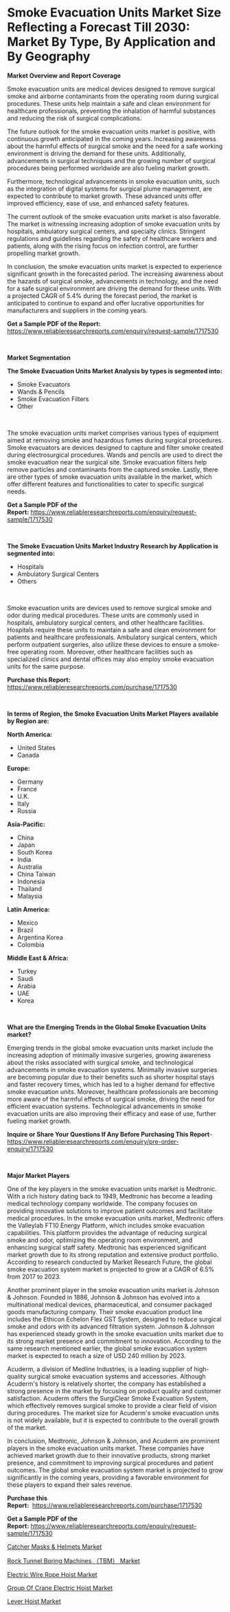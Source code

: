 <p><h1>Smoke Evacuation Units Market Size Reflecting a Forecast Till 2030: Market By Type, By Application and By Geography</h1></p><p><strong>Market Overview and Report Coverage</strong></p>
<p><p>Smoke evacuation units are medical devices designed to remove surgical smoke and airborne contaminants from the operating room during surgical procedures. These units help maintain a safe and clean environment for healthcare professionals, preventing the inhalation of harmful substances and reducing the risk of surgical complications.</p><p>The future outlook for the smoke evacuation units market is positive, with continuous growth anticipated in the coming years. Increasing awareness about the harmful effects of surgical smoke and the need for a safe working environment is driving the demand for these units. Additionally, advancements in surgical techniques and the growing number of surgical procedures being performed worldwide are also fueling market growth.</p><p>Furthermore, technological advancements in smoke evacuation units, such as the integration of digital systems for surgical plume management, are expected to contribute to market growth. These advanced units offer improved efficiency, ease of use, and enhanced safety features.</p><p>The current outlook of the smoke evacuation units market is also favorable. The market is witnessing increasing adoption of smoke evacuation units by hospitals, ambulatory surgical centers, and specialty clinics. Stringent regulations and guidelines regarding the safety of healthcare workers and patients, along with the rising focus on infection control, are further propelling market growth.</p><p>In conclusion, the smoke evacuation units market is expected to experience significant growth in the forecasted period. The increasing awareness about the hazards of surgical smoke, advancements in technology, and the need for a safe surgical environment are driving the demand for these units. With a projected CAGR of 5.4% during the forecast period, the market is anticipated to continue to expand and offer lucrative opportunities for manufacturers and suppliers in the coming years.</p></p>
<p><strong>Get a Sample PDF of the Report:</strong> <a href="https://www.reliableresearchreports.com/enquiry/request-sample/1717530">https://www.reliableresearchreports.com/enquiry/request-sample/1717530</a></p>
<p>&nbsp;</p>
<p><strong>Market Segmentation</strong></p>
<p><strong>The Smoke Evacuation Units Market Analysis by types is segmented into:</strong></p>
<p><ul><li>Smoke Evacuators</li><li>Wands & Pencils</li><li>Smoke Evacuation Filters</li><li>Other</li></ul></p>
<p>&nbsp;</p>
<p><p>The smoke evacuation units market comprises various types of equipment aimed at removing smoke and hazardous fumes during surgical procedures. Smoke evacuators are devices designed to capture and filter smoke created during electrosurgical procedures. Wands and pencils are used to direct the smoke evacuation near the surgical site. Smoke evacuation filters help remove particles and contaminants from the captured smoke. Lastly, there are other types of smoke evacuation units available in the market, which offer different features and functionalities to cater to specific surgical needs.</p></p>
<p><strong>Get a Sample PDF of the Report:</strong>&nbsp;<a href="https://www.reliableresearchreports.com/enquiry/request-sample/1717530">https://www.reliableresearchreports.com/enquiry/request-sample/1717530</a></p>
<p>&nbsp;</p>
<p><strong>The Smoke Evacuation Units Market Industry Research by Application is segmented into:</strong></p>
<p><ul><li>Hospitals</li><li>Ambulatory Surgical Centers</li><li>Others</li></ul></p>
<p>&nbsp;</p>
<p><p>Smoke evacuation units are devices used to remove surgical smoke and odor during medical procedures. These units are commonly used in hospitals, ambulatory surgical centers, and other healthcare facilities. Hospitals require these units to maintain a safe and clean environment for patients and healthcare professionals. Ambulatory surgical centers, which perform outpatient surgeries, also utilize these devices to ensure a smoke-free operating room. Moreover, other healthcare facilities such as specialized clinics and dental offices may also employ smoke evacuation units for the same purpose.</p></p>
<p><strong>Purchase this Report:</strong>&nbsp; <a href="https://www.reliableresearchreports.com/purchase/1717530">https://www.reliableresearchreports.com/purchase/1717530</a></p>
<p>&nbsp;</p>
<p><strong>In terms of Region, the Smoke Evacuation Units Market Players available by Region are:</strong></p>
<p>
    <p> <strong> North America: </strong>
        <ul>
            <li>United States</li>
            <li>Canada</li>
        </ul>
        </p> 
    <p> <strong> Europe: </strong>
        <ul>
            <li>Germany</li>
            <li>France</li>
            <li>U.K.</li>
            <li>Italy</li>
            <li>Russia</li>
        </ul>
        </p> 
    <p> <strong> Asia-Pacific: </strong>
        <ul>
            <li>China</li>
            <li>Japan</li>
            <li>South Korea</li>
            <li>India</li>
            <li>Australia</li>
            <li>China Taiwan</li>
            <li>Indonesia</li>
            <li>Thailand</li>
            <li>Malaysia</li>
        </ul>
        </p> 
    <p> <strong> Latin America: </strong>
        <ul>
            <li>Mexico</li>
            <li>Brazil</li>
            <li>Argentina Korea</li>
            <li>Colombia</li>
        </ul>
        </p> 
    <p> <strong> Middle East & Africa: </strong>
        <ul>
            <li>Turkey</li>
            <li>Saudi</li>
            <li>Arabia</li>
            <li>UAE</li>
            <li>Korea</li>
        </ul>
    </p>
    </p>
<p>&nbsp;</p>
<p><strong>What are the Emerging Trends in the Global Smoke Evacuation Units market?</strong></p>
<p><p>Emerging trends in the global smoke evacuation units market include the increasing adoption of minimally invasive surgeries, growing awareness about the risks associated with surgical smoke, and technological advancements in smoke evacuation systems. Minimally invasive surgeries are becoming popular due to their benefits such as shorter hospital stays and faster recovery times, which has led to a higher demand for effective smoke evacuation units. Moreover, healthcare professionals are becoming more aware of the harmful effects of surgical smoke, driving the need for efficient evacuation systems. Technological advancements in smoke evacuation units are also improving their efficacy and ease of use, further fueling market growth.</p></p>
<p><strong>Inquire or Share Your Questions If Any Before Purchasing This Report</strong>- <a href="https://www.reliableresearchreports.com/enquiry/pre-order-enquiry/1717530">https://www.reliableresearchreports.com/enquiry/pre-order-enquiry/1717530</a></p>
<p>&nbsp;</p>
<p><strong>Major Market Players</strong></p>
<p><p>One of the key players in the smoke evacuation units market is Medtronic. With a rich history dating back to 1949, Medtronic has become a leading medical technology company worldwide. The company focuses on providing innovative solutions to improve patient outcomes and facilitate medical procedures. In the smoke evacuation units market, Medtronic offers the Valleylab FT10 Energy Platform, which includes smoke evacuation capabilities. This platform provides the advantage of reducing surgical smoke and odor, optimizing the operating room environment, and enhancing surgical staff safety. Medtronic has experienced significant market growth due to its strong reputation and extensive product portfolio. According to research conducted by Market Research Future, the global smoke evacuation system market is projected to grow at a CAGR of 6.5% from 2017 to 2023.</p><p>Another prominent player in the smoke evacuation units market is Johnson & Johnson. Founded in 1886, Johnson & Johnson has evolved into a multinational medical devices, pharmaceutical, and consumer packaged goods manufacturing company. Their smoke evacuation product line includes the Ethicon Echelon Flex GST System, designed to reduce surgical smoke and odors with its advanced filtration system. Johnson & Johnson has experienced steady growth in the smoke evacuation units market due to its strong market presence and commitment to innovation. According to the same research mentioned earlier, the global smoke evacuation system market is expected to reach a size of USD 240 million by 2023.</p><p>Acuderm, a division of Medline Industries, is a leading supplier of high-quality surgical smoke evacuation systems and accessories. Although Acuderm's history is relatively shorter, the company has established a strong presence in the market by focusing on product quality and customer satisfaction. Acuderm offers the SurgiClear Smoke Evacuation System, which effectively removes surgical smoke to provide a clear field of vision during procedures. The market size for Acuderm's smoke evacuation units is not widely available, but it is expected to contribute to the overall growth of the market.</p><p>In conclusion, Medtronic, Johnson & Johnson, and Acuderm are prominent players in the smoke evacuation units market. These companies have achieved market growth due to their innovative products, strong market presence, and commitment to improving surgical procedures and patient outcomes. The global smoke evacuation system market is projected to grow significantly in the coming years, providing a favorable environment for these players to expand their sales revenue.</p></p>
<p><strong>Purchase this Report:</strong>&nbsp;&nbsp;<a href="https://www.reliableresearchreports.com/purchase/1717530">https://www.reliableresearchreports.com/purchase/1717530</a></p>
<p></p>
<p><strong>Get a Sample PDF of the Report:</strong>&nbsp;<a href="https://www.reliableresearchreports.com/enquiry/request-sample/1717530">https://www.reliableresearchreports.com/enquiry/request-sample/1717530</a></p>
<p><p><a href="https://medium.com/@hesterorn1944/catcher-masks-amp-helmets-market-analysis-and-sze-forecasted-for-period-from-2023-to-2030-4794866624d4">Catcher Masks & Helmets Market</a></p><p><a href="https://medium.com/@tobyyundt2023/rock-tunnel-boring-machines-tbm-market-share-evolution-and-market-growth-trends-2023-2030-428cb23afd73">Rock Tunnel Boring Machines （TBM） Market</a></p><p><a href="https://www.linkedin.com/pulse/electric-wire-rope-hoist-market-challenges-opportunities/">Electric Wire Rope Hoist Market</a></p><p><a href="https://www.linkedin.com/pulse/group-crane-electric-hoist-market-share-amp-new-trends-analysis/">Group Of Crane Electric Hoist Market</a></p><p><a href="https://www.linkedin.com/pulse/lever-hoist-market-research-report-unlocks-analysis-financial/">Lever Hoist Market</a></p></p>
